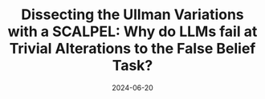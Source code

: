 ---
title: "Dissecting the Ullman Variations with a SCALPEL: Why do LLMs fail at Trivial Alterations to the False Belief Task?"
collection: publications
category: llm_capability
permalink: /publication/2024-06-20-scapel
date: 2024-06-20
paperurl: 'https://arxiv.org/pdf/2406.14737'
---